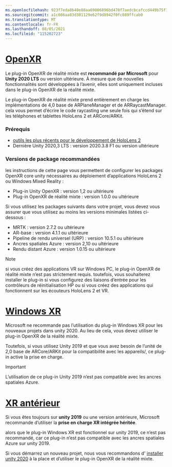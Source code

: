 ```yaml
---
ms.openlocfilehash: 923f7eda8b40e88aa69006896bd478f7aedcbcafccd449b75f144231d02b0d56
ms.sourcegitcommit: a1c086aa83d381129e62f9d8942f0fc889ffcab0
ms.translationtype: MT
ms.contentlocale: fr-FR
ms.lasthandoff: 08/05/2021
ms.locfileid: "115202723"
---
```

# <a name="openxr"></a>[OpenXR](#tab/openxr)

Le plug-in OpenXR de réalité mixte est **recommandé par Microsoft** pour **Unity 2020 LTS** ou version ultérieure. À mesure que de nouvelles fonctionnalités sont développées à l’avenir, elles sont uniquement incluses dans le plug-in OpenXR de la réalité mixte.

Le plug-in OpenXR de réalité mixte prend entièrement en charge les implémentations de 4,0 base de ARPlaneManager et de ARRaycastManager. cela vous permet d’écrire le code raycasting une seule fois qui s’étend sur les téléphones et tablettes HoloLens 2 et ARCore/ARKit.

### <a name="prerequisites"></a>Prérequis 

* [outils les plus récents pour le développement de HoloLens 2](../../../install-the-tools.md?tabs=unity#installation-checklist)
* Dernière Unity 2020,3 LTS : version 2020.3.8 F1 ou version ultérieure

### <a name="recommended-package-versions"></a>Versions de package recommandées

les instructions de cette page vous permettent de configurer les packages OpenXR core unity nécessaires au déploiement d’applications HoloLens 2 ou Windows Mixed Reality :

* Plug-in Unity OpenXR : version 1,2 ou ultérieure
* Plug-in OpenXR de réalité mixte : version 1.0.0 ou ultérieure

Si vous utilisez les packages suivants dans votre projet, vous devez vous assurer que vous utilisez au moins les versions minimales listées ci-dessous :

* MRTK : version 2.7.2 ou ultérieure
* AR-base : version 4.1.1 ou ultérieure
* Pipeline de rendu universel (URP) : version 10.5.1 ou ultérieure
* Ancres spatiales Azure : version 2,10 ou ultérieure
* Rendu distant Azure : version 1.0.15 ou ultérieure

> [!NOTE]
> si vous créez des applications VR sur Windows PC, le plug-in OpenXR de réalité mixte n’est pas strictement requis. toutefois, vous souhaiterez installer le plug-in si vous configurez des liaisons d’entrée pour les contrôleurs de réinitialisation HP ou si vous créez des applications qui fonctionnent sur les écouteurs HoloLens 2 et VR.

# <a name="windows-xr"></a>[Windows XR](#tab/windowsxr)

Microsoft ne recommande pas l’utilisation du plug-in Windows XR pour les nouveaux projets dans unity 2020.  Au lieu de cela, vous devez utiliser le plug-in OpenXR de la réalité mixte.

Toutefois, si vous utilisez Unity 2019 et que vous avez besoin de l’unité de 2,0 base de ARCore/ARKit pour la compatibilité avec les appareils/, ce plug-in active la prise en charge.

> [!IMPORTANT]
> L’utilisation de ce plug-in Unity 2019 n’est pas compatible avec les ancres spatiales Azure.

# <a name="legacy-xr"></a>[XR antérieur](#tab/legacy)

Si vous êtes toujours sur **unity 2019** ou une version antérieure, Microsoft recommande d’utiliser la **prise en charge XR intégrée héritée**.

alors que le plug-in Windows XR est fonctionnel sur unity 2019, ce n’est pas recommandé, car ce plug-in n’est pas compatible avec les ancres spatiales Azure sur unity 2019.

Si vous démarrez un nouveau projet, nous vous recommandons d' [installer unity 2020](../../choosing-unity-version.md) à la place et d’utiliser le plug-in OpenXR de la réalité mixte.